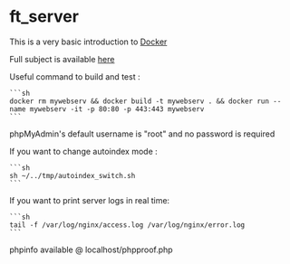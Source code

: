 # ft_server

This is a very basic introduction to [Docker](https://www.docker.com/)

Full subject is available [here](/docs)

Useful command to build and test :

	```sh
	docker rm mywebserv && docker build -t mywebserv . && docker run --name mywebserv -it -p 80:80 -p 443:443 mywebserv
	```

phpMyAdmin's default username is "root" and no password is required

If you want to change autoindex mode :

	```sh
	sh ~/../tmp/autoindex_switch.sh
	```

If you want to print server logs in real time:

	```sh
	tail -f /var/log/nginx/access.log /var/log/nginx/error.log
	```

phpinfo available @ localhost/phpproof.php
